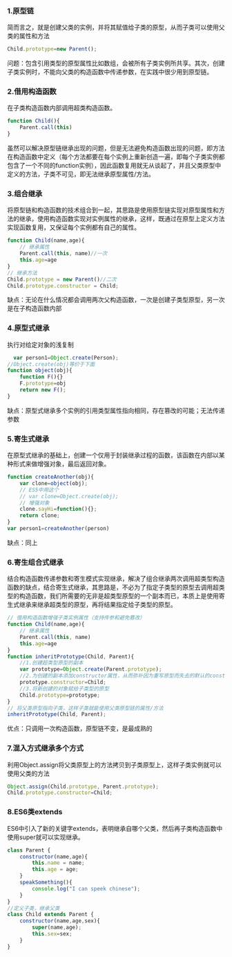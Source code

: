 ### 1.原型链

简而言之，就是创建父类的实例，并将其赋值给子类的原型，从而子类可以使用父类的属性和方法

```javascript
Child.prototype=new Parent();
```

问题：包含引用类型的原型属性比如数组，会被所有子类实例所共享。其次，创建子类实例时，不能向父类的构造函数中传递参数，在实践中很少用到原型链。

### 2.借用构造函数

在子类构造函数内部调用超类构造函数。

```javascript
function Child(){
    Parent.call(this)
}
```

虽然可以解决原型链继承出现的问题，但是无法避免构造函数出现的问题，即方法在构造函数中定义（每个方法都要在每个实例上重新创造一遍，即每个子类实例都包含了一个不同的function实例），因此函数复用就无从谈起了，并且父类原型中定义的方法，子类不可见，即无法继承原型属性/方法。

### 3.组合继承

将原型链和构造函数的技术组合到一起，其思路是使用原型链实现对原型属性和方法的继承，使用构造函数实现对实例属性的继承，这样，既通过在原型上定义方法实现函数复用，又保证每个实例都有自己的属性。

```javascript
function Child(name,age){
    // 继承属性
    Parent.call(this, name)//一次
    this.age=age
}
// 继承方法
Child.prototype = new Parent()//二次
Child.prototype.constructor = Child;
```

缺点：无论在什么情况都会调用两次父构造函数，一次是创建子类型原型，另一次是在子构造函数内部

### 4.原型式继承

执行对给定对象的浅复制

```javascript
  var person1=Object.create(Person);
//Object.create(obj)等价于下面
function object(obj){
    function F(){}
    F.prototype=obj
    return new F();
}
```

缺点：原型式继承多个实例的引用类型属性指向相同，存在篡改的可能；无法传递参数

### 5.寄生式继承

在原型式继承的基础上，创建一个仅用于封装继承过程的函数，该函数在内部以某种形式来做增强对象，最后返回对象。

```javascript
function createAnother(obj){
    var clone=object(obj);
    // ES5中用这个
    // var clone=Object.create(obj);
    // 增强对象
    clone.sayHi=function(){};
    return clone;
}
var person1=createAnother(person)
```

缺点：同上

### 6.寄生组合式继承

结合构造函数传递参数和寄生模式实现继承，解决了组合继承两次调用超类型构造函数的缺点，结合寄生式继承，其思路是，不必为了指定子类型的原型去调用超类型的构造函数，我们所需要的无非是超类型原型的一个副本而已，本质上是使用寄生式继承来继承超类型的原型，再将结果指定给子类型的原型。

```javascript
// 借用构造函数增强子类实例属性（支持传参和避免篡改）
function Child(name,age){
    // 继承属性
    Parent.call(this, name)
    this.age=age
}
function inheritPrototype(Child, Parent){
    //1.创建超类型原型的副本
    var prototype=Object.create(Parent.prototype);
    //2.为创建的副本添加constructor属性，从而弥补因为重写原型而失去的默认的constructor属性
    prototype.constructor=Child;
    //3.将新创建的对象赋给子类型的原型
    Child.prototype=prototype;
}
// 将父类原型指向子类，这样子类就能使用父类原型链的属性/方法
inheritPrototype(Child, Parent);
```

优点：只调用一次构造函数，原型链不变，是最成熟的

### 7.混入方式继承多个方式

利用Object.assign将父类原型上的方法拷贝到子类原型上，这样子类实例就可以使用父类的方法

```javascript
Object.assign(Child.prototype, Parent.prototype);
Child.prototype.constructor=Child;
```

### 8.ES6类extends

ES6中引入了新的关键字extends，表明继承自哪个父类，然后再子类构造函数中使用super就可以实现继承。

```javascript
class Parent {
    constructor(name,age){
        this.name = name;
        this.age = age;
    }
    speakSomething(){
        console.log("I can speek chinese");
    }
}
//定义子类，继承父类
class Child extends Parent {
    constructor(name,age,sex){
        super(name,age);
        this.sex=sex;
    }
}
```

